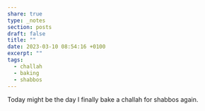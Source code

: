 ```yaml
---
share: true
type: _notes
section: posts
draft: false
title: ""
date: 2023-03-10 08:54:16 +0100
excerpt: ""
tags:
  - challah
  - baking
  - shabbos
---
```



Today might be the day I finally bake a challah for shabbos again. 